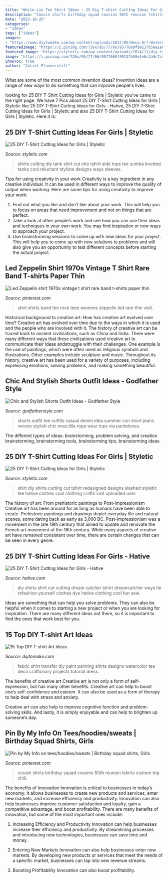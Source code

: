 ```yaml
---
title: "White Lie Tee Shirt Ideas ~ 25 Diy T-shirt Cutting Ideas For Girls"
description: "Cousin shirts birthday squad cousins 50th reunion tshirts custom trip chill"
date: "2023-10-25"
categories:
- "ideas"
tags: ["ideas"]
images:
- "https://www.diytomake.com/wp-content/uploads/2017/05/Deco-Art-Watercolor-Dress-Shirt.jpg"
featuredImage: "https://i.pinimg.com/736x/95/77/66/9577669f99137b58e1e6c2a9c7a12892.jpg"
featured_image: "https://styletic.com/wp-content/uploads/2014/11/diy-tshirt-cutting-ideas/9-redesigned-cut-shirt.jpg"
image: "https://i.pinimg.com/736x/95/77/66/9577669f99137b58e1e6c2a9c7a12892.jpg"
ShowToc: true
author: "Juliet Pfannerstill"
---
```



What are some of the most common invention ideas?
Invention ideas are a range of new ways to do something that can improve people's lives.

	

		
looking for 25 DIY T-Shirt Cutting Ideas for Girls | Styletic you've came to the right page. We have 7 Pics about 25 DIY T-Shirt Cutting Ideas for Girls | Styletic like 25 DIY T-Shirt Cutting Ideas for Girls - Hative, 25 DIY T-Shirt Cutting Ideas for Girls | Styletic and also 25 DIY T-Shirt Cutting Ideas for Girls | Styletic. Here it is:
		
    
## 25 DIY T-Shirt Cutting Ideas For Girls | Styletic

<img loading=lazy src="https://styletic.com/wp-content/uploads/2014/11/diy-tshirt-cutting-ideas/22-cutting-shirts-into-tank-tops.jpg" onerror="this.onerror=null;this.src='https://tse4.mm.bing.net/th?id=OIP.ligGZPDzb2KKBMl05sedxgHaLJ&amp;pid=15.1';" alt="25 DIY T-Shirt Cutting Ideas for Girls | Styletic">

_Source: styletic.com_

>shirts cutting diy tank shirt cut into tshirt side tops tee zumba knotted tanks cool reluctant stylista designs ways sleeves. 

	

Tips for using creativity in your work
Creativity is a key ingredient in any creative individual. It can be used in different ways to improve the quality of output when working. Here are some tips for using creativity to improve your work: 
1. Find out what you like and don’t like about your work. This will help you to focus on areas that need improvement and not on things that are perfect. 
2. Take a look at other people’s work and see how you can use their ideas and techniques in your own work. You may find inspiration or new ways to approach your project. 
3. Use brainstorming sessions to come up with new ideas for your project. This will help you to come up with new solutions to problems and will also give you an opportunity to test different concepts before starting the actual project. 

    
## Led Zeppelin Shirt 1970s Vintage T Shirt Rare Band T-shirts Paper Thin

<img loading=lazy src="https://i.pinimg.com/736x/a8/2c/3f/a82c3ffb8f42b2483a380082e8745806.jpg" onerror="this.onerror=null;this.src='https://tse1.mm.bing.net/th?id=OIP.VaX-LBiCA3DPFqS5sijoWAHaLH&amp;pid=15.1';" alt="Led Zeppelin shirt 1970s vintage t shirt rare band t-shirts paper thin">

_Source: pinterest.com_

>shirt shirts band tee rock tees womens zeppelin led rare thin visit. 

	

Historical background to creative art: How has creative art evolved over time?
Creative art has evolved over time due to the ways in which it is used and the people who are involved with it. The history of creative art can be traced back to ancient civilizations, such as China and India. There were many different ways that these civilizations used creative art to communicate their ideas andstruggle with their challenges. One example is the use of paintings, which were often used as religious symbols and illustrations. Other examples include sculpture and music. Throughout its history, creative art has been used for a variety of purposes, including expressing emotions, solving problems, and making something beautiful.

    
## Chic And Stylish Shorts Outfit Ideas - Godfather Style

<img loading=lazy src="http://godfatherstyle.com/wp-content/uploads/2015/09/Casual-White-Tee-Outfit-Idea-with-Denim-Shorts.jpg" onerror="this.onerror=null;this.src='https://tse4.mm.bing.net/th?id=OIP.EBbUEkzOvqN8Ibfs1wUR0wHaK3&amp;pid=15.1';" alt="Chic and Stylish Shorts Outfit Ideas - Godfather Style">

_Source: godfatherstyle.com_

>shorts outfit tee outfits casual denim idea summer con short jeans verano stylish chic mezclilla ropa wear tops via pantalones. 

	

The different types of ideas: brainstorming, problem solving, and creation
brainstorming, brainstorming tools, brainstorming tips, brainstorming ideas

    
## 25 DIY T-Shirt Cutting Ideas For Girls | Styletic

<img loading=lazy src="https://styletic.com/wp-content/uploads/2014/11/diy-tshirt-cutting-ideas/9-redesigned-cut-shirt.jpg" onerror="this.onerror=null;this.src='https://tse1.mm.bing.net/th?id=OIP.62eTBL1Waoq5sjF0bQjCogHaJ4&amp;pid=15.1';" alt="25 DIY T-Shirt Cutting Ideas for Girls | Styletic">

_Source: styletic.com_

>shirt diy shirts cutting cut tshirt redesigned designs slashed styletic tee hative clothes cool clothing crafts visit uploaded user. 

	

The history of art: From prehistoric paintings to Post-Impressionism
Creative art has been around for as long as humans have been able to create. Prehistoric paintings and drawings depict everyday life and natural scenes, some dating back as early as 3,000 BC. Post-Impressionism was a movement in the late 19th century that aimed to update and renovate the French art movement of the 18th century. While many aspects of creative art have remained consistent over time, there are certain changes that can be seen in every genre.

    
## 25 DIY T-Shirt Cutting Ideas For Girls - Hative

<img loading=lazy src="https://hative.com/wp-content/uploads/2014/11/diy-tshirt-cutting-ideas/5-dream-catcher-t-shirt-cutting.jpg" onerror="this.onerror=null;this.src='https://tse3.mm.bing.net/th?id=OIP.uLNYmssWiF6RjMp1GzodowHaPO&amp;pid=15.1';" alt="25 DIY T-Shirt Cutting Ideas for Girls - Hative">

_Source: hative.com_

>diy shirts shirt cut cutting dream catcher tshirt dreamcatcher ways tie refashion yourself clothes dye hative clothing cool fun sew. 

	

Ideas are something that can help you solve problems. They can also be helpful when it comes to starting a new project or when you are looking for inspiration. There are many different ideas out there, so it is important to find the ones that work best for you.

    
## 15 Top DIY T-shirt Art Ideas

<img loading=lazy src="https://www.diytomake.com/wp-content/uploads/2017/05/Deco-Art-Watercolor-Dress-Shirt.jpg" onerror="this.onerror=null;this.src='https://tse4.mm.bing.net/th?id=OIP.iBNNLuAGQkiWs0XDzrIt2AHaLH&amp;pid=15.1';" alt="15 Top DIY T-shirt Art Ideas">

_Source: diytomake.com_

>fabric shirt transfer diy paint painting shirts designs watercolor tee deco craftionary projects tutorial dress. 

	

The benefits of creative art
Creative art is not only a form of self-expression, but has many other benefits.
Creative art can help to boost one’s self-confidence and esteem. It can also be used as a form of therapy to help deal with stress and anxiety.

Creative art can also help to improve cognitive function and problem-solving skills. And lastly, it is simply enjoyable and can help to brighten up someone’s day.

    
## Pin By My Info On Tees/hoodies/sweats | Birthday Squad Shirts, Girls

<img loading=lazy src="https://i.pinimg.com/736x/95/77/66/9577669f99137b58e1e6c2a9c7a12892.jpg" onerror="this.onerror=null;this.src='https://tse4.mm.bing.net/th?id=OIP.usx-tPV_CmOFBgvm_I8ZgAHaI1&amp;pid=15.1';" alt="Pin by My Info on tees/hoodies/sweats | Birthday squad shirts, Girls">

_Source: pinterest.com_

>cousin shirts birthday squad cousins 50th reunion tshirts custom trip chill. 

	

The benefits of innovation
Innovation is critical to businesses in today’s economy. It allows businesses to create new products and services, enter new markets, and increase efficiency and productivity. Innovation can also help businesses improve customer satisfaction and loyalty, gain a competitive advantage, and boost profitability.
There are many benefits of innovation, but some of the most important ones include:

1. Increasing Efficiency and Productivity
innovation can help businesses increase their efficiency and productivity. By streamlining processes and introducing new technologies, businesses can save time and money.

2. Entering New Markets
Innovation can also help businesses enter new markets. By developing new products or services that meet the needs of a specific market, businesses can tap into new revenue streams.

3. Boosting Profitability
Innovation can also boost profitability.

